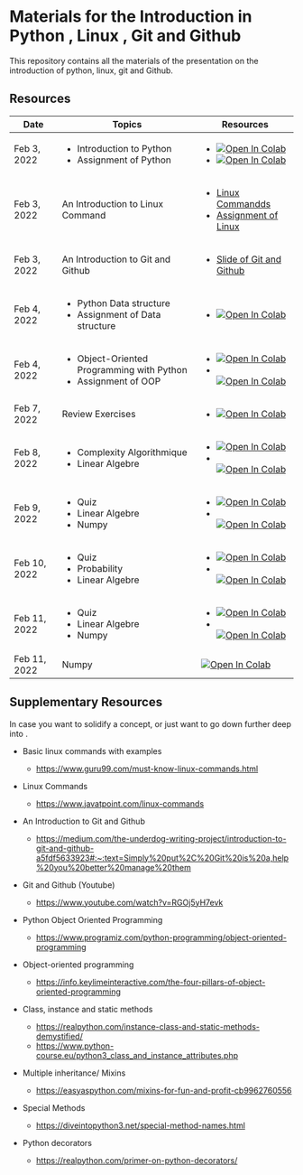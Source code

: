 #  Materials for the Introduction in Python , Linux , Git and Github

This repository contains all the materials of the presentation on the introduction of python, linux, git and Github. 

 
## Resources

| Date         | Topics                                                    | Resources                                                                                                                                                |
|--------------|-----------------------------------------------------------|--------------------------------------------------------------------------------------------------------------------------------------------------------------------------------------------------------------------------------------|
| Feb 3, 2022 | <ul><li> Introduction to Python </li><li>Assignment of Python</li></ul> | <ul><li>  [![Open In Colab](https://colab.research.google.com/assets/colab-badge.svg)](https://colab.research.google.com/drive/1cuATQ8T9wajhsVA6BQiGg8rd0JQKXSp2?usp=sharing) </li><li> [![Open In Colab](https://colab.research.google.com/assets/colab-badge.svg)](https://colab.research.google.com/drive/1kndr8RIASBwpPg8hje70BK7NpUNvx_ov?authuser=1)</li> |
| Feb 3, 2022 | An Introduction to Linux Command                            | <ul><li> [Linux Commandds](https://github.com/AMMI-2022/Materials/blob/master/slides/GIT-GITHUB-PRESENTATION.pdf) </li><li> [Assignment of Linux](https://github.com/AMMI-2022/Materials/blob/master/slides/Exercises%20on%20Linux%2C%20Git%20and%20github.pdf)</li>|
| Feb 3, 2022 | An Introduction to Git and Github   | <ul><li> [Slide of Git and Github](https://github.com/AMMI-2022/Materials/blob/master/slides/GIT-GITHUB-PRESENTATION.pdf)   |
| Feb 4, 2022 | <ul><li> Python Data structure </li><li> Assignment of Data structure</li></ul>  | <ul><li>[![Open In Colab](https://colab.research.google.com/assets/colab-badge.svg)](https://colab.research.google.com/drive/1jFKKNmYBr0r14y6t14xu2QAJPjCoh1YI?authuser=1#scrollTo=vlxb528Hxduh)  |
| Feb 4, 2022 | <ul><li>Object-Oriented Programming with Python </li><li> Assignment of OOP</li></ul>  | <ul><li>[![Open In Colab](https://colab.research.google.com/assets/colab-badge.svg)](https://colab.research.google.com/drive/1R1urAKJ54Ojh4GwQceFfGwqX5N7rUkmg?authuser=1#scrollTo=ov70EqtEJ0db)<li></li> [![Open In Colab](https://colab.research.google.com/assets/colab-badge.svg)](https://colab.research.google.com/drive/1kndr8RIASBwpPg8hje70BK7NpUNvx_ov?authuser=1) | 
| Feb 7, 2022 | Review Exercises   | <ul><li>[![Open In Colab](https://colab.research.google.com/assets/colab-badge.svg)](https://colab.research.google.com/drive/1qX3s7DD0f4gBGR3pdAKKUb8V70QOOnad?authuser=1) |
| Feb 8, 2022 | <ul><li>Complexity Algorithmique </li><li> Linear Algebre </li></ul>  | <ul><li>[![Open In Colab](https://colab.research.google.com/assets/colab-badge.svg)](https://colab.research.google.com/drive/1R1urAKJ54Ojh4GwQceFfGwqX5N7rUkmg?authuser=1#scrollTo=ov70EqtEJ0db)<li></li> [![Open In Colab](https://colab.research.google.com/assets/colab-badge.svg)](https://colab.research.google.com/drive/1kndr8RIASBwpPg8hje70BK7NpUNvx_ov?authuser=1)|
| Feb 9, 2022 | <ul><li>Quiz </li><li> Linear Algebre </li><li> Numpy </li> </ul>  | <ul><li>[![Open In Colab](https://colab.research.google.com/assets/colab-badge.svg)](https://colab.research.google.com/drive/1R1urAKJ54Ojh4GwQceFfGwqX5N7rUkmg?authuser=1#scrollTo=ov70EqtEJ0db)<li></li> [![Open In Colab](https://colab.research.google.com/assets/colab-badge.svg)](https://colab.research.google.com/drive/1kndr8RIASBwpPg8hje70BK7NpUNvx_ov?authuser=1)|
| Feb 10, 2022 | <ul><li>Quiz </li><li> Probability </li><li> Linear Algebre </li> </ul>  | <ul><li>[![Open In Colab](https://colab.research.google.com/assets/colab-badge.svg)](https://colab.research.google.com/drive/1R1urAKJ54Ojh4GwQceFfGwqX5N7rUkmg?authuser=1#scrollTo=ov70EqtEJ0db)<li></li> [![Open In Colab](https://colab.research.google.com/assets/colab-badge.svg)](https://colab.research.google.com/drive/1kndr8RIASBwpPg8hje70BK7NpUNvx_ov?authuser=1)|
| Feb 11, 2022 | <ul><li>Quiz </li><li> Linear Algebre </li><li> Numpy </li> </ul>  | <ul><li>[![Open In Colab](https://colab.research.google.com/assets/colab-badge.svg)](https://colab.research.google.com/drive/1R1urAKJ54Ojh4GwQceFfGwqX5N7rUkmg?authuser=1#scrollTo=ov70EqtEJ0db)<li></li> [![Open In Colab](https://colab.research.google.com/assets/colab-badge.svg)](https://colab.research.google.com/drive/1kndr8RIASBwpPg8hje70BK7NpUNvx_ov?authuser=1)|
| Feb 11, 2022 | Numpy  | [![Open In Colab](https://colab.research.google.com/assets/colab-badge.svg)](https://colab.research.google.com/drive/1R1urAKJ54Ojh4GwQceFfGwqX5N7rUkmg?authuser=1#scrollTo=ov70EqtEJ0db)|







## Supplementary Resources

In case you want to solidify a concept, or just want to go down further deep into .
 
* Basic linux commands with examples 
    - https://www.guru99.com/must-know-linux-commands.html 
* Linux Commands 
    - https://www.javatpoint.com/linux-commands  
* An Introduction to Git and Github 
    - https://medium.com/the-underdog-writing-project/introduction-to-git-and-github-a5fdf5633923#:~:text=Simply%20put%2C%20Git%20is%20a,help%20you%20better%20manage%20them
* Git and Github (Youtube)
    - https://www.youtube.com/watch?v=RGOj5yH7evk

* Python Object Oriented Programming
  - https://www.programiz.com/python-programming/object-oriented-programming
* Object-oriented programming
  - https://info.keylimeinteractive.com/the-four-pillars-of-object-oriented-programming
* Class, instance and static methods 
  - https://realpython.com/instance-class-and-static-methods-demystified/
  - https://www.python-course.eu/python3_class_and_instance_attributes.php
* Multiple inheritance/ Mixins
  - https://easyaspython.com/mixins-for-fun-and-profit-cb9962760556
* Special Methods
  - https://diveintopython3.net/special-method-names.html
* Python decorators
  - https://realpython.com/primer-on-python-decorators/


 
 
